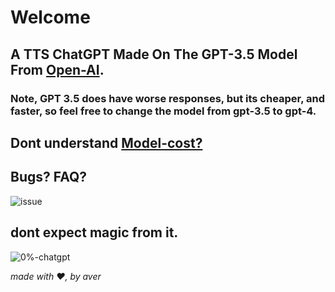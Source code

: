 # Welcome

## A TTS ChatGPT Made On The GPT-3.5 Model From [Open-AI](https://www.openai.com).

### Note, GPT 3.5 does have worse responses, but its cheaper, and faster, so feel free to change the model from gpt-3.5 to gpt-4. 

## Dont understand [Model-cost?](https://openai.com/pricing#language-models)

## Bugs? FAQ?

![issue](https://user-images.githubusercontent.com/66864263/228055777-9b3cf110-9d5d-4dc5-8914-f6c02d227a3e.svg)


## dont expect magic from it. 
![0%-chatgpt](https://user-images.githubusercontent.com/66864263/228057139-563cc625-3983-4ac6-969a-e5cbecdc290d.svg)

*made with ❤️, by aver*
